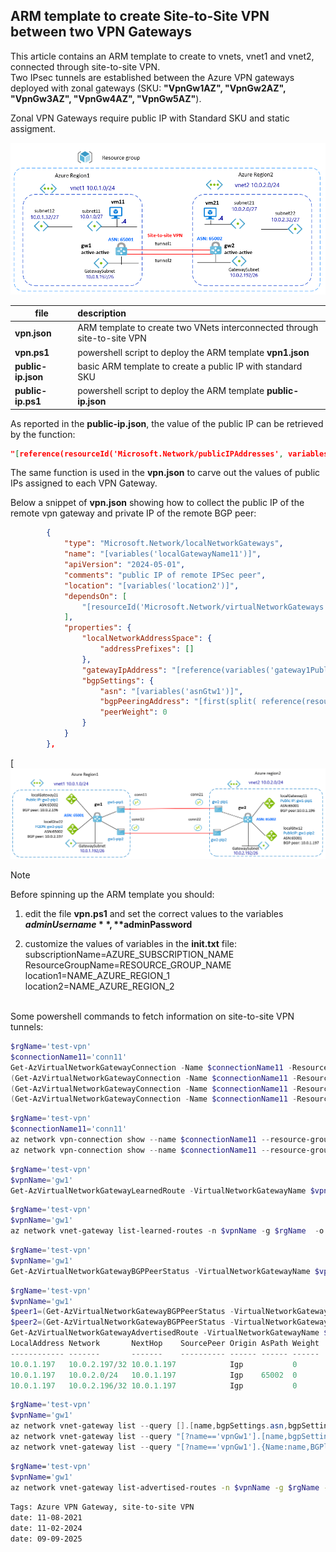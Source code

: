 <properties
pageTitle= 'ARM template to create Site-to-Site VPN between two Azure VPN Gateways'
description= "ARM template to create Site-to-Site VPN between two Azure VPN Gateways"
documentationcenter: na
services="Azure VPN Gateway"
documentationCenter="na"
authors="fabferri"
manager=""
editor=""/>

<tags
   ms.service="configuration-Example-Azure"
   ms.devlang="na"
   ms.topic="article"
   ms.tgt_pltfrm="na"
   ms.workload="na"
   ms.date="11/08/2021"
   ms.author="fabferri" />

## ARM template to create Site-to-Site VPN between two VPN Gateways

This article contains an ARM template to create to vnets, vnet1 and vnet2, connected through site-to-site VPN. <br>
Two IPsec tunnels are established between the Azure VPN gateways deployed with zonal gateways (SKU: **"VpnGw1AZ", "VpnGw2AZ", "VpnGw3AZ", "VpnGw4AZ", "VpnGw5AZ"**). <br>

Zonal VPN Gateways require public IP with Standard SKU and static assigment.

[![1]][1]

| file                | description                                                               |
| ------------------- |:------------------------------------------------------------------------- |
| **vpn.json**        | ARM template to create two VNets interconnected through site-to-site VPN  |
| **vpn.ps1**         | powershell script to deploy the ARM template **vpn1.json**                |
| **public-ip.json**  | basic ARM template to create a public IP with standard SKU                |
| **public-ip.ps1**   | powershell script to deploy the ARM template **public-ip.json**           |

As reported in the **public-ip.json**, the value of the public IP can be retrieved by the function:

```json
"[reference(resourceId('Microsoft.Network/publicIPAddresses', variables('publicIPName')),'2024-05-01').ipAddress]"
```

The same function is used in the **vpn.json** to carve out the values of public IPs assigned to each VPN Gateway.
<br>

Below a snippet of **vpn.json** showing how to collect the public IP of the remote vpn gateway and private IP of the remote BGP peer:

```json
        {
            "type": "Microsoft.Network/localNetworkGateways",
            "name": "[variables('localGatewayName11')]",
            "apiVersion": "2024-05-01",
            "comments": "public IP of remote IPSec peer",
            "location": "[variables('location2')]",
            "dependsOn": [
                "[resourceId('Microsoft.Network/virtualNetworkGateways', variables('gateway1Name'))]"
            ],
            "properties": {
                "localNetworkAddressSpace": {
                    "addressPrefixes": []
                },
                "gatewayIpAddress": "[reference(variables('gateway1PublicIP1Id'),'22024-05-01').ipAddress]",
                "bgpSettings": {
                    "asn": "[variables('asnGtw1')]",
                    "bgpPeeringAddress": "[first(split( reference(resourceId('Microsoft.Network/virtualNetworkGateways',variables('gateway1Name')),'2020-06-01').bgpSettings.bgpPeeringAddress , ','))]",
                    "peerWeight": 0
                }
            }
        },
```

[![2][2]

> [!NOTE]
> Before spinning up the ARM template you should:
>
> 1. edit the file **vpn.ps1** and set the correct values to the variables **$adminUsername**, **$adminPassword**
>
> 2. customize the values of variables in the **init.txt** file: <br>
>    subscriptionName=AZURE_SUBSCRIPTION_NAME <br>
>    ResourceGroupName=RESOURCE_GROUP_NAME <br>
>    location1=NAME_AZURE_REGION_1 <br>
>    location2=NAME_AZURE_REGION_2 <br>
>

<br>
Some powershell commands to fetch information on site-to-site VPN tunnels:  

```powershell
$rgName='test-vpn'
$connectionName11='conn11'
Get-AzVirtualNetworkGatewayConnection -Name $connectionName11 -ResourceGroupName $rgName
(Get-AzVirtualNetworkGatewayConnection -Name $connectionName11 -ResourceGroupName $rgName).ConnectionStatus
(Get-AzVirtualNetworkGatewayConnection -Name $connectionName11 -ResourceGroupName $rgName).EgressBytesTransferred
(Get-AzVirtualNetworkGatewayConnection -Name $connectionName11 -ResourceGroupName $rgName).IngressBytesTransferred
```

```powershell
$rgName='test-vpn'
$connectionName11='conn11'
az network vpn-connection show --name $connectionName11 --resource-group $rgName
az network vpn-connection show --name $connectionName11 --resource-group $rgName --query tunnelConnectionStatus
```


```powershell
$rgName='test-vpn'
$vpnName='gw1'
Get-AzVirtualNetworkGatewayLearnedRoute -VirtualNetworkGatewayName $vpnName -ResourceGroupName $rgName
```

```powershell
$rgName='test-vpn'
$vpnName='gw1'
az network vnet-gateway list-learned-routes -n $vpnName -g $rgName  -o table
```

```powershell
$rgName='test-vpn'
$vpnName='gw1'
Get-AzVirtualNetworkGatewayBGPPeerStatus -VirtualNetworkGatewayName $vpnName -ResourceGroupName $rgName |ft
```

```powershell
$rgName='test-vpn'
$vpnName='gw1'
$peer1=(Get-AzVirtualNetworkGatewayBGPPeerStatus -VirtualNetworkGatewayName $vpnName -ResourceGroupName $rgName).LocalAddress[0]
$peer2=(Get-AzVirtualNetworkGatewayBGPPeerStatus -VirtualNetworkGatewayName $vpnName -ResourceGroupName $rgName).LocalAddress[1]
Get-AzVirtualNetworkGatewayAdvertisedRoute -VirtualNetworkGatewayName $vpnName -ResourceGroupName $rgName -Peer $peer1 | ft
LocalAddress Network       NextHop    SourcePeer Origin AsPath Weight
------------ -------       -------    ---------- ------ ------ ------
10.0.1.197   10.0.2.197/32 10.0.1.197            Igp           0
10.0.1.197   10.0.2.0/24   10.0.1.197            Igp    65002  0
10.0.1.197   10.0.2.196/32 10.0.1.197            Igp           0

```

```powershell
$rgName='test-vpn'
$vpnName='gw1'
az network vnet-gateway list --query [].[name,bgpSettings.asn,bgpSettings.bgpPeeringAddress] -o table -g $rgName
az network vnet-gateway list --query "[?name=='vpnGw1'].[name,bgpSettings.bgpPeeringAddress,bgpSettings.asn]" -o table -g $rgName
az network vnet-gateway list --query "[?name=='vpnGw1'].{Name:name,BGPlocalIP:bgpSettings.bgpPeeringAddress,ASN:bgpSettings.asn}" -o table -g $rgName
```

```bash
$rgName='test-vpn'
$vpnName='gw1'
az network vnet-gateway list-advertised-routes -n $vpnName -g $rgName --peer $peer1
```

`Tags: Azure VPN Gateway, site-to-site VPN` <br>
`date: 11-08-2021` <br>
`date: 11-02-2024` <br>
`date: 09-09-2025` <br>

<!--Image References-->

[1]: ./media/network-diagram.png "network diagram"
[2]: ./media/network-diagram2.png "network diagram with site-to-site VPN details"

<!--Link References-->

